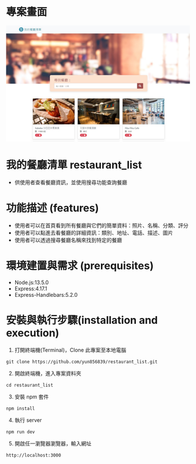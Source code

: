 # 專案畫面
![image](https://github.com/yun856839/restaurant_list/blob/master/restaurantList.jpg)

# 我的餐廳清單 restaurant_list
* 供使用者查看餐廳資訊，並使用搜尋功能查詢餐廳

# 功能描述 (features)
* 使用者可以在首頁看到所有餐廳與它們的簡單資料：照片、名稱、分類、評分  
* 使用者可以點進去看餐廳的詳細資訊：類別、地址、電話、描述、圖片  
* 使用者可以透過搜尋餐廳名稱來找到特定的餐廳

# 環境建置與需求 (prerequisites)
* Node.js:13.5.0
* Express:4.17.1
* Express-Handlebars:5.2.0

# 安裝與執行步驟(installation and execution)
  1. 打開終端機(Terminal)，Clone 此專案至本地電腦
  ```
  git clone https://github.com/yun856839/restaurant_list.git
  ```

  2. 開啟終端機，進入專案資料夾
  ```
  cd restaurant_list
  ```

  3. 安裝 npm 套件
  ```
  npm install
  ```

  4. 執行 server
  ```
  npm run dev
  ```

  5. 開啟任一瀏覽器瀏覽器，輸入網址
  ```
  http://localhost:3000
  ```
